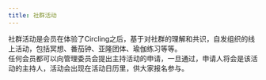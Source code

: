 ```yaml
---
title: 社群活动
---
```

社群活动是会员在体验了Circling之后，基于对社群的理解和共识，自发组织的线上活动，包括冥想、番茄钟、亚隆团体、瑜伽练习等等。\
任何会员都可以向管理委员会提出主持活动的申请，一旦通过，申请人将会是该活动的主持人，活动会出现在活动日历里，供大家报名参与。
